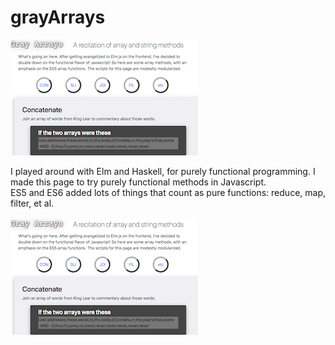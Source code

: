 
# grayArrays
 
![Screenshot of Gray Arrays](https://github.com/atom-box/grayArrays/blob/master/gray.png)  

I played around with Elm and Haskell, for purely functional programming.  I made this page to try purely functional methods in Javascript.  
ES5 and ES6 added lots of things that count as pure functions: reduce, map, filter, et al.   <br>  
[![Screenshot of Gray Arrays](https://github.com/atom-box/grayArrays/blob/master/gray.png)](https://atom-box.github.io/grayArrays/)  

